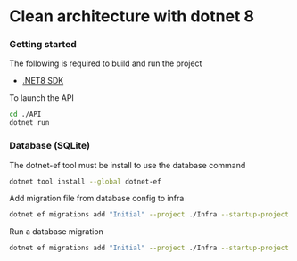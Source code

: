 
# Clean architecture with dotnet 8
### Getting started
The following is required to build and run the project
 - [.NET8 SDK](https://dotnet.microsoft.com/en-us/download/dotnet/8.0)

To launch the API
```bash
cd ./API
dotnet run
```

### Database (SQLite)
The dotnet-ef tool must be install to use the database command
```bash
dotnet tool install --global dotnet-ef
```

Add migration file from database config to infra 
```bash
dotnet ef migrations add "Initial" --project ./Infra --startup-project ./API --output-dir ./Database/Migrations
```

Run a database migration
```bash
dotnet ef migrations add "Initial" --project ./Infra --startup-project ./API --output-dir ./Database/Migrations
```






